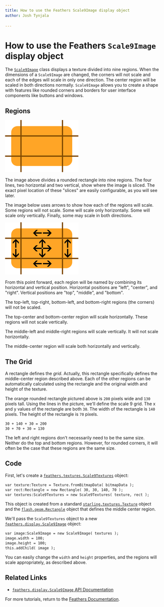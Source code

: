 ```yaml
---
title: How to use the Feathers Scale9Image display object  
author: Josh Tynjala

---
```

# How to use the Feathers `Scale9Image` display object

The [`Scale9Image`](../api-reference/feathers/display/Scale9Image.html) class displays a texture divided into nine regions. When the dimensions of a `Scale9Image` are changed, the corners will not scale and each of the edges will scale in only one direction. The center region will be scaled in both directions normally. `Scale9Image` allows you to create a shape with features like rounded corners and borders for user interface components like buttons and windows.

## Regions

![](images/scale9.png)

The image above divides a rounded rectangle into nine regions. The four lines, two horizontal and two vertical, show where the image is sliced. The exact pixel location of these "slices" are easily configurable, as you will see later.

The image below uses arrows to show how each of the regions will scale. Some regions will not scale. Some will scale only horizontally. Some will scale only vertically. Finally, some may scale in both directions.

![](images/scale9-arrows.png)

From this point forward, each region will be named by combining its horizontal and vertical position. Horizontal positions are "left", "center", and "right". Vertical positions are "top", "middle", and "bottom".

The top-left, top-right, bottom-left, and bottom-right regions (the corners) will not be scaled.

The top-center and bottom-center region will scale horizontally. These regions will not scale vertically.

The middle-left and middle-right regions will scale vertically. It will not scale horizontally.

The middle-center region will scale both horizontally and vertically.

## The Grid

A rectangle defines the *grid*. Actually, this rectangle specifically defines the middle-center region described above. Each of the other regions can be automatically calculated using the rectangle and the original width and height of the texture.

The orange rounded rectangle pictured above is `200` pixels wide and `130` pixels tall. Using the lines in the picture, we'll define the scale 9 grid. The x and y values of the rectangle are both `30`. The width of the rectangle is `140` pixels. The height of the rectangle is `70` pixels.

``` code
30 + 140 + 30 = 200
30 + 70 + 30 = 130
```

The left and right regions don't necessarily need to be the same size. Neither do the top and bottom regions. However, for rounded corners, it will often be the case that these regions are the same size.

## Code

First, let's create a [`feathers.textures.Scale9Textures`](../api-reference/feathers/textures/Scale9Textures.html) object:

``` code
var texture:Texture = Texture.fromBitmapData( bitmapData );
var rect:Rectangle = new Rectangle( 30, 30, 140, 70 );
var textures:Scale9Textures = new Scale9Textures( texture, rect );
```

This object is created from a standard [`starling.textures.Texture`](http://doc.starling-framework.org/core/starling/textures/Texture.html) object and the [`flash.geom.Rectangle`](http://help.adobe.com/en_US/FlashPlatform/reference/actionscript/3/flash/geom/Rectangle.html) object that defines the middle center region.

We'll pass the `Scale9Textures` object to a new [`feathers.display.Scale9Image`](../api-reference/feathers/display/Scale9Image.html) object:

``` code
var image:Scale9Image = new Scale9Image( textures );
image.width = 100;
image.height = 100;
this.addChild( image );
```

You can easily change the `width` and `height` properties, and the regions will scale appropriately, as described above.

## Related Links

-   [`feathers.display.Scale9Image` API Documentation](../api-reference/feathers/display/Scale9Image.html)

For more tutorials, return to the [Feathers Documentation](index.html).


